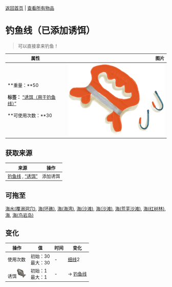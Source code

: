 [返回首页](index.md)   |  [查看所有物品](object.md)
# 钓鱼线（已添加诱饵）  
> 可以直接拿来钓鱼！  
  
  属性  |   图片   
 ----  |  ----:   
 **重量：**50<br><br>**标签：**	[“诱饵（用于钓鱼线）”](tag_FishingLineBait.md)<br><br>**可使用次数：**30  |  ![](Sprite/FishingLine.png)   
  
## 获取来源  
来源  |  操作  
----  |  ----  
[钓鱼线](FishingLine.md) , [“诱饵”](tag_Bait.md)  |  添加诱饵  
## 可拖至  
[海水(覆溺洞穴)](Sea_Cave.md), [海(环礁)](Sea_Atoll.md), [海(海湾)](Sea_Bay.md), [海(沙滩)](Sea_Beach.md), [海(沙滩)](Sea_Cove.md), [海(荒芜沙滩)](Sea_DesolateBeach.md), [海(红树林)](Sea_Mangroves.md), [海](Sea_Raft.md), [海(鸟岩岛)](Sea_Rocks.md)  
## 变化  
操作  |  值  |  时间  |  变化  
----  |  ----  |  ----  |  ----  
使用次数  |  初始：30<br>最大：30  |  -  |  [细线](CordFiber.md)2   
诱饵<img decoding="async" src="Sprite/SaturationFish.png" style="height:30px;">  |  初始：1<br>最大：1  |  -  |  → [钓鱼线](FishingLine.md)  
